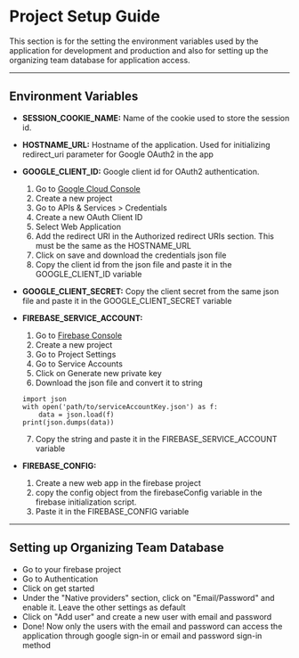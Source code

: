 # Project Setup Guide
This section is for the setting the environment variables used by the application for development and production and also for setting up the organizing team database for application access.


---
## Environment Variables

- **SESSION_COOKIE_NAME:** Name of the cookie used to store the session id.

- **HOSTNAME_URL:** Hostname of the application. Used for initializing redirect_uri parameter for Google OAuth2 in the app

- **GOOGLE_CLIENT_ID:** Google client id for OAuth2 authentication.
    1. Go to [Google Cloud Console](https://console.cloud.google.com/)
  2. Create a new project
  3. Go to APIs & Services > Credentials
  4. Create a new OAuth Client ID
  5. Select Web Application
  6. Add the redirect URI in the Authorized redirect URIs section. This must be the same as the HOSTNAME_URL
  7. Click on save and download the credentials json file
  8. Copy the client id from the json file and paste it in the GOOGLE_CLIENT_ID variable

- **GOOGLE_CLIENT_SECRET:** Copy the client secret from the same json file and paste it in the GOOGLE_CLIENT_SECRET variable

- **FIREBASE_SERVICE_ACCOUNT:**
  1. Go to [Firebase Console](https://console.firebase.google.com/)
  2. Create a new project
  3. Go to Project Settings
  4. Go to Service Accounts
  5. Click on Generate new private key
  6. Download the json file and convert it to string
    ```
    import json
    with open('path/to/serviceAccountKey.json') as f:
        data = json.load(f)
    print(json.dumps(data))
    ```
  7. Copy the string and paste it in the FIREBASE_SERVICE_ACCOUNT variable

- **FIREBASE_CONFIG:**
  1. Create a new web app in the firebase project
  2. copy the config object from the firebaseConfig variable in the firebase initialization script.
  3. Paste it in the FIREBASE_CONFIG variable

---

## Setting up Organizing Team Database

- Go to your firebase project
- Go to Authentication
- Click on get started
- Under the "Native providers" section, click on "Email/Password" and enable it. Leave the other settings as default
- Click on "Add user" and create a new user with email and password
- Done! Now only the users with the email and password can access the application through google sign-in or email and password sign-in method
